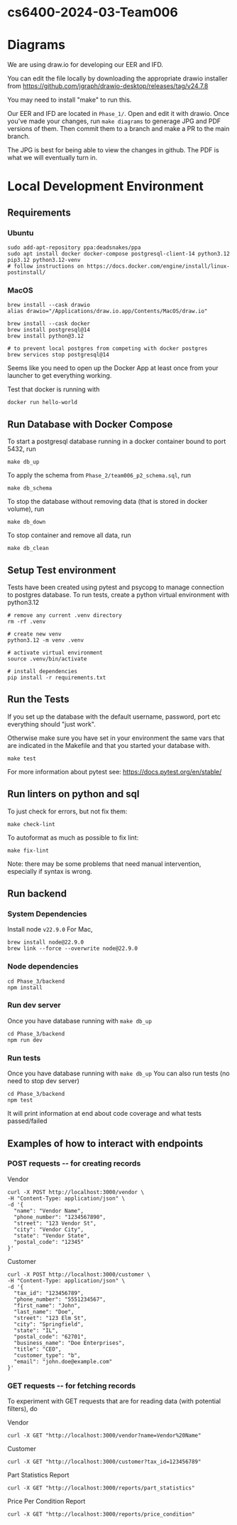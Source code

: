# cs6400-2024-03-Team006

# Diagrams

We are using draw.io for developing our EER and IFD.

You can edit the file locally by downloading the appropriate drawio installer from https://github.com/jgraph/drawio-desktop/releases/tag/v24.7.8

You may need to install "make" to run this.

Our EER and IFD are located in `Phase_1/`.
Open and edit it with drawio.
Once you've made your changes, run `make diagrams` to generage JPG and PDF versions of them.
Then commit them to a branch and make a PR to the main branch.

The JPG is best for being able to view the changes in github. The PDF is what we will eventually turn in.

# Local Development Environment

## Requirements

### Ubuntu

```
sudo add-apt-repository ppa:deadsnakes/ppa
sudo apt install docker docker-compose postgresql-client-14 python3.12 pip3.12 python3.12-venv
# follow instructions on https://docs.docker.com/engine/install/linux-postinstall/
```

### MacOS

```
brew install --cask drawio
alias drawio="/Applications/draw.io.app/Contents/MacOS/draw.io"

brew install --cask docker
brew install postgresql@14
brew install python@3.12

# to prevent local postgres from competing with docker postgres
brew services stop postgresql@14
```

Seems like you need to open up the Docker App at least once from your launcher to get everything working.

Test that docker is running with

```
docker run hello-world
```

## Run Database with Docker Compose

To start a postgresql database running in a docker container bound to port 5432, run

```
make db_up
```

To apply the schema from `Phase_2/team006_p2_schema.sql`, run

```
make db_schema
```

To stop the database without removing data (that is stored in docker volume), run

```
make db_down
```

To stop container and remove all data, run

```
make db_clean
```

## Setup Test environment

Tests have been created using pytest and psycopg to manage connection to
postgres database. To run tests, create a python virtual environment with
python3.12

```
# remove any current .venv directory
rm -rf .venv

# create new venv
python3.12 -m venv .venv

# activate virtual environment
source .venv/bin/activate

# install dependencies
pip install -r requirements.txt
```

## Run the Tests

If you set up the database with the default username, password, port etc
everything should "just work".

Otherwise make sure you have set in your environment the same vars that are
indicated in the Makefile and that you started your database with.

```
make test
```

For more information about pytest see: https://docs.pytest.org/en/stable/

## Run linters on python and sql

To just check for errors, but not fix them:

```
make check-lint
```

To autoformat as much as possible to fix lint:

```
make fix-lint
```

Note: there may be some problems that need manual intervention, especially if syntax is wrong.

## Run backend

### System Dependencies

Install node `v22.9.0`
For Mac,
```
brew install node@22.9.0
brew link --force --overwrite node@22.9.0
```

### Node dependencies
```
cd Phase_3/backend
npm install
```

### Run dev server
Once you have database running with `make db_up`

```
cd Phase_3/backend
npm run dev
```

### Run tests
Once you have database running with `make db_up`
You can also run tests (no need to stop dev server)
```
cd Phase_3/backend
npm test
```

It will print information at end about code coverage and what tests passed/failed


## Examples of how to interact with endpoints


### POST requests -- for creating records
Vendor
```
curl -X POST http://localhost:3000/vendor \
-H "Content-Type: application/json" \
-d '{
  "name": "Vendor Name",
  "phone_number": "1234567890",
  "street": "123 Vendor St",
  "city": "Vendor City",
  "state": "Vendor State",
  "postal_code": "12345"
}'
```

Customer
```
curl -X POST http://localhost:3000/customer \
-H "Content-Type: application/json" \
-d '{
  "tax_id": "123456789",
  "phone_number": "5551234567",
  "first_name": "John",
  "last_name": "Doe",
  "street": "123 Elm St",
  "city": "Springfield",
  "state": "IL",
  "postal_code": "62701",
  "business_name": "Doe Enterprises",
  "title": "CEO",
  "customer_type": "b",
  "email": "john.doe@example.com"
}'

```

### GET requests -- for fetching records
To experiment with GET requests that are for reading data (with potential filters), do

Vendor
```
curl -X GET "http://localhost:3000/vendor?name=Vendor%20Name"
```

Customer
```
curl -X GET "http://localhost:3000/customer?tax_id=123456789"
```

Part Statistics Report
```
curl -X GET "http://localhost:3000/reports/part_statistics"
```

Price Per Condition Report
```
curl -X GET "http://localhost:3000/reports/price_condition"
```
